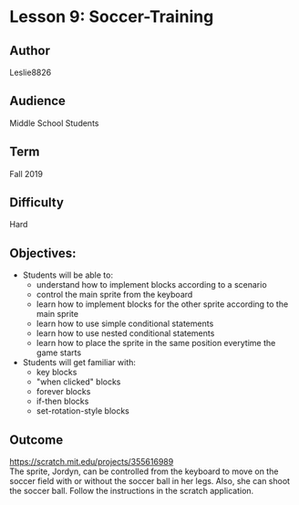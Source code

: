# Lesson 9: Soccer-Training

## Author
Leslie8826

## Audience 
Middle School Students

## Term
Fall 2019

## Difficulty
Hard

## Objectives: 
  - Students will be able to: 
       * understand how to implement blocks according to a scenario
       * control the main sprite from the keyboard
       * learn how to implement blocks for the other sprite according to the main sprite
       * learn how to use simple conditional statements
       * learn how to use nested conditional statements
       * learn how to place the sprite in the same position everytime the game starts
  - Students will get familiar with:
       * key blocks
       * "when clicked" blocks
       * forever blocks
       * if-then blocks
       * set-rotation-style blocks
       
## Outcome
https://scratch.mit.edu/projects/355616989 <br>
The sprite, Jordyn, can be controlled from the keyboard to move on the soccer field with or without the soccer ball in her legs. Also, she can shoot the soccer ball. Follow the instructions in the scratch application.
